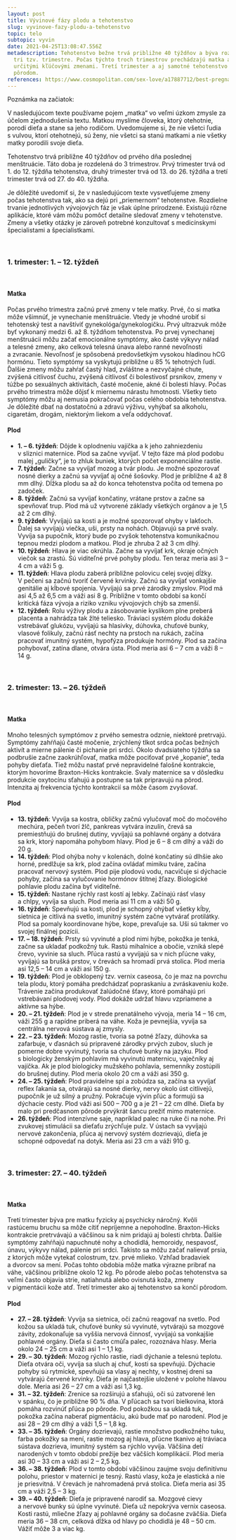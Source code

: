 ```yaml
---
layout: post
title: Vývinové fázy plodu a tehotenstvo
slug: vyvinove-fazy-plodu-a-tehotenstvo
topic: telo
subtopic: vyvin
date: 2021-04-25T13:08:47.556Z
metadescription: Tehotenstvo bežne trvá približne 40 týždňov a býva rozdelené na
  tri tzv. trimestre. Počas týchto troch trimestrov prechádzajú matka aj plod
  určitými kľúčovými zmenami. Tretí trimester a aj samotné tehotenstvo sa končí
  pôrodom.
references: https://www.cosmopolitan.com/sex-love/a17887712/best-pregnancy-tracker-app/
---
```

<div class='f-telo box-post'>

Poznámka na začiatok:

V nasledujúcom texte používame pojem „matka“ vo veľmi úzkom zmysle za účelom zjednodušenia textu. Matkou myslíme človeka, ktorý otehotnie, porodí dieťa a stane sa jeho rodičom. Uvedomujeme si, že nie všetci ľudia s vulvou, ktorí otehotnejú, sú ženy, nie všetci sa stanú matkami a nie všetky matky porodili svoje dieťa.

</div>

Tehotenstvo trvá približne 40 týždňov od prvého dňa poslednej menštruácie. Táto doba je rozdelená do 3 trimestrov. Prvý trimester trvá od 1. do 12. týždňa tehotenstva, druhý trimester trvá od 13. do 26. týždňa a tretí trimester trvá od 27. do 40. týždňa. 

<div class='f-telo box-post'>

Je dôležité uvedomiť si, že v nasledujúcom texte vysvetľujeme zmeny počas tehotenstva tak, ako sa dejú pri „priemernom“ tehotenstve. Rozdielne trvanie jednotlivých vývojových fáz je však úplne prirodzené. Existujú rôzne aplikácie, ktoré vám môžu pomôcť detailne sledovať zmeny v tehotenstve. Zmeny a všetky otázky je zároveň potrebné konzultovať s medicínskymi špecialistami a špecialistkami.

</div>

<br>

### **1. trimester: 1. – 12. týždeň**

<br>

#### Matka

Počas prvého trimestra začnú prvé zmeny v tele matky. Prvé, čo si matka môže všimnúť, je vynechanie menštruácie. Vtedy je vhodné urobiť si tehotenský test a navštíviť gynekológa/gynekologičku. Prvý ultrazvuk môže byť vykonaný medzi 6. až 8. týždňom tehotenstva. Po prvej vynechanej menštruácii môžu začať emocionálne symptómy, ako časté výkyvy nálad a telesné zmeny, ako celková telesná únava alebo ranné nevoľnosti a zvracanie. Nevoľnosť je spôsobená predovšetkým vysokou hladinou hCG hormónu. Tieto symptómy sa vyskytujú približne u 85 % tehotných ľudí. Ďalšie zmeny môžu zahŕať častý hlad, zvláštne a nezvyčajné chute, zvýšená citlivosť čuchu, zvýšená citlivosť či bolestivosť prsníkov, zmeny v túžbe po sexuálnych aktivitách, časté močenie, akné či bolesti hlavy. Počas prvého trimestra môže dôjsť k miernemu nárastu hmotnosti. Všetky tieto symptómy môžu aj nemusia pokračovať počas celého obdobia tehotenstva. Je dôležité dbať na dostatočnú a zdravú výživu, vyhýbať sa alkoholu, cigaretám, drogám, niektorým liekom a veľa oddychovať. 

#### Plod

* **1. – 6. týždeň**: Dôjde k oplodneniu vajíčka a k jeho zahniezdeniu v sliznici maternice. Plod sa začne vyvíjať. V tejto fáze má plod podobu malej „guličky“, je to zhluk buniek, ktorých počet exponenciálne rastie.
* **7. týždeň**: Začne sa vyvíjať mozog a tvár plodu. Je možné spozorovať nosné dierky a začnú sa vyvíjať aj očné šošovky. Plod je približne 4 až 8 mm dlhý. Dĺžka plodu sa až do konca tehotenstva počíta od temena po zadoček. 
* **8. týždeň**: Začnú sa vyvíjať končatiny, vrátane prstov a začne sa spevňovať trup. Plod má už vytvorené základy všetkých orgánov a je 1,5 až 2 cm dlhý.
* **9. týždeň**: Vyvíjajú sa kosti a je možné spozorovať ohyby v lakťoch. Ďalej sa vyvíjajú viečka, uši, prsty na nohách. Objavujú sa prvé svaly. Vyvíja sa pupočník, ktorý bude po zvyšok tehotenstva komunikačnou tepnou medzi plodom a matkou. Plod je zhruba 2 až 3 cm dlhý. 
* **10. týždeň**: Hlava je viac okrúhla. Začne sa vyvíjať krk, okraje očných viečok sa zrastú. Sú viditeľné prvé pohyby plodu. Ten teraz meria asi 3 – 4 cm a váži 5 g. 
* **11. týždeň**: Hlava plodu zaberá približne polovicu celej svojej dĺžky. V pečeni sa začnú tvoriť červené krvinky. Začnú sa vyvíjať vonkajšie genitálie aj kĺbové spojenia. Vyvíjajú sa prvé zárodky zmyslov. Plod má asi 4,5 až 6,5 cm a váži asi 8 g. Približne v tomto období sa končí kritická fáza vývoja a riziko vzniku vývojových chýb sa zmenší.
* **12. týždeň**: Rolu výživy plodu a zásobovanie kyslíkom plne preberá placenta a nahrádza tak žlté teliesko. Tráviaci systém plodu dokáže vstrebávať glukózu, vyvíjajú sa hlasivky, dúhovka, chuťové bunky, vlasové folikuly, začnú rásť nechty na prstoch na rukách, začína pracovať imunitný systém, hypofýza produkuje hormóny. Plod sa začína pohybovať, zatína dlane, otvára ústa. Plod meria asi 6 – 7 cm a váži 8 – 14 g.

<br>

### **2. trimester: 13. – 26. týždeň**

<br>

#### Matka

Mnoho telesných symptómov z prvého semestra odznie, niektoré pretrvajú. Symptómy zahŕňajú časté močenie, zrýchlený tlkot srdca počas bežných aktivít a mierne pálenie či pichanie pri srdci. Okolo dvadsiateho týždňa sa podbrušie začne zaokrúhľovať, matka môže pociťovať prvé „kopanie“, teda pohyby dieťaťa. Tiež môžu nastať prvé nepravidelné falošné kontrakcie, ktorým hovoríme Braxton-Hicks kontrakcie. Svaly maternice sa v dôsledku produkcie oxytocínu sťahujú a postupne sa tak pripravujú na pôrod. Intenzita aj frekvencia týchto kontrakcií sa môže časom zvyšovať. 

#### Plod

* **13. týždeň**: Vyvíja sa kostra, obličky začnú vylučovať moč do močového mechúra, pečeň tvorí žlč, pankreas vytvára inzulín, črevá sa premiestňujú do brušnej dutiny, vyvíjajú sa pohlavné orgány a dotvára sa krk, ktorý napomáha pohybom hlavy. Plod je 6 – 8 cm dlhý a váži do 20 g.
* **14. týždeň**: Plod ohýba nohy v kolenách, dolné končatiny sú dlhšie ako horné, predlžuje sa krk, plod začína ovládať mimiku tváre, začína pracovať nervový systém. Plod pije plodovú vodu, nacvičuje si dýchacie pohyby, začína sa vylučovanie hormónov štítnej žľazy. Biologické pohlavie plodu začína byť viditeľné. 
* **15. týždeň**: Nastane rýchly rast kostí aj lebky. Začínajú rásť vlasy a chlpy, vyvíja sa sluch. Plod meria asi 11 cm a váži 50 g.
* **16. týždeň**: Spevňujú sa kosti, plod je schopný ohýbať všetky kĺby, sietnica je citlivá na svetlo, imunitný systém začne vytvárať protilátky. Plod sa pomaly koordinovane hýbe, kope, prevaľuje sa. Uši sú takmer vo svojej finálnej pozícii.
* **17. – 18. týždeň**: Prsty sú vyvinuté a plod nimi hýbe, pokožka je tenká, začne sa ukladať podkožný tuk. Rastú mihalnice a obočie, vzniká slepé črevo, vyvinie sa sluch. Pľúca rastú a vyvíjajú sa v nich pľúcne vaky, vyvíjajú sa brušká prstov, v črevách sa hromadí prvá stolica. Plod meria asi 12,5 – 14 cm a váži asi 150 g.
* **19. týždeň**: Plod je obklopený tzv. vernix caseosa, čo je maz na povrchu tela plodu, ktorý pomáha predchádzať popraskaniu a zvráskaveniu kože. Trávenie začína produkovať žalúdočné šťavy, ktoré pomáhajú pri vstrebávaní plodovej vody. Plod dokáže udržať hlavu vzpriamene a aktívne sa hýbe. 
* **20. – 21. týždeň**: Plod je v strede prenatálneho vývoja, meria 14 – 16 cm, váži 255 g a rapídne priberá na váhe. Koža je pevnejšia, vyvíja sa centrálna nervová sústava aj zmysly. 
* **22. – 23. týždeň**: Mozog rastie, tvoria sa potné žľazy, dúhovka sa zafarbuje, v ďasnách sú pripravené zárodky prvých zubov, sluch je pomerne dobre vyvinutý, tvoria sa chuťové bunky na jazyku. Plod s biologicky ženským pohlavím má vyvinutú maternicu, vaječníky aj vajíčka. Ak je plod biologicky mužského pohlavia, semenníky zostúpili do brušnej dutiny. Plod meria okolo 20 cm a váži asi 350 g.
* **24. – 25. týždeň**: Plod pravidelne spí a zobúdza sa, začína sa vyvíjať reflex ľakania sa, otvárajú sa nosné dierky, nervy okolo úst citlivejú, pupočník je už silný a pružný. Pokračuje vývin pľúc a formujú sa dýchacie cesty. Plod váži asi 500 – 700 g a je 21 – 22 cm dlhé. Dieťa by malo pri predčasnom pôrode prvýkrát šancu prežiť mimo maternice. 
* **26. týždeň**: Plod intenzívne saje, napríklad palec na ruke či na nohe. Pri zvukovej stimulácii sa dieťaťu zrýchľuje pulz. V ústach sa vyvíjajú nervové zakončenia, pľúca aj nervový systém dozrievajú, dieťa je schopné odpovedať na dotyk. Meria asi 23 cm a váži 910 g.

<br>

### **3. trimester: 27. – 40. týždeň**

<br>

#### Matka

Tretí trimester býva pre matku fyzicky aj psychicky náročný. Kvôli rastúcemu bruchu sa môže cítiť nepríjemne a nepohodlne. Braxton-Hicks kontrakcie pretrvávajú a väčšinou sa k nim pridajú aj bolesti chrbta. Ďalšie symptómy zahŕňajú napuchnuté nohy a chodidlá, hemoroidy, nespavosť, únavu, výkyvy nálad, pálenie pri srdci. Takisto sa môžu začať nalievať prsia, z ktorých môže vytekať colostrum, tzv. prvé mlieko. Vzhľad bradaviek a dvorcov sa mení. Počas tohto obdobia môže matka výrazne pribrať na váhe, väčšinou približne okolo 12 kg. Po pôrode alebo počas tehotenstva sa veľmi často objavia strie, natiahnutá alebo ovisnutá koža, zmeny v pigmentácii kože atď. Tretí trimester ako aj tehotenstvo sa končí pôrodom.

#### Plod

* **27. – 28. týždeň**: Vyvíja sa sietnica, oči začnú reagovať na svetlo. Pod kožou sa ukladá tuk, chuťové bunky sú vyvinuté, vytvárajú sa mozgové závity, zdokonaľuje sa vyššia nervová činnosť, vyvíjajú sa vonkajšie pohlavné orgány. Dieťa si často cmúľa palec, rozoznáva hlasy. Meria okolo 24 – 25 cm a váži asi 1 – 1,1 kg.
* **29. – 30. týždeň**: Mozog rýchlo rastie, riadi dýchanie a telesnú teplotu. Dieťa otvára oči, vyvíja sa sluch aj chuť, kosti sa spevňujú. Dýchacie pohyby sú rytmické, spevňujú sa vlasy aj nechty, v kostnej dreni sa vytvárajú červené krvinky. Dieťa je najčastejšie uložené v polohe hlavou dole. Meria asi 26 – 27 cm a váži asi 1,3 kg.
* **31. – 32. týždeň**: Zrenice sa rozširujú a sťahujú, oči sú zatvorené len v spánku, čo je približne 90 % dňa. V pľúcach sa tvorí bielkovina, ktorá pomáha rozvinúť pľúca po pôrode. Pod pokožkou sa ukladá tuk, pokožka začína naberať pigmentáciu, akú bude mať po narodení. Plod je asi 28 – 29 cm dlhý a váži 1,5 – 1,8 kg. 
* **33. – 35. týždeň**: Orgány dozrievajú, rastie množstvo podkožného tuku, farba pokožky sa mení, rastie mozog aj hlava, pľúcne tkanivo aj tráviaca sústava dozrieva, imunitný systém sa rýchlo vyvíja. Väčšina detí narodených v tomto období prežije bez väčších komplikácií. Plod meria asi 30 – 33 cm a váži asi 2 – 2,5 kg.
* **36. – 38. týždeň**: Plod v tomto období väčšinou zaujme svoju definitívnu polohu, priestor v maternici je tesný. Rastú vlasy, koža je elastická a nie je priesvitná. V črevách je nahromadená prvá stolica. Dieťa meria asi 35 cm a váži 2,5 – 3 kg. 
* **39. – 40. týždeň**: Dieťa je pripravené narodiť sa. Mozgové cievy a nervové bunky sú úplne vyvinuté. Dieťa už nepokrýva vernix caseosa. Kosti rastú, mliečne žľazy aj pohlavné orgány sa dočasne zväčšia. Dieťa meria 36 – 38 cm, celková dĺžka od hlavy po chodidlá je 48 – 50 cm. Vážiť môže 3 a viac kg.